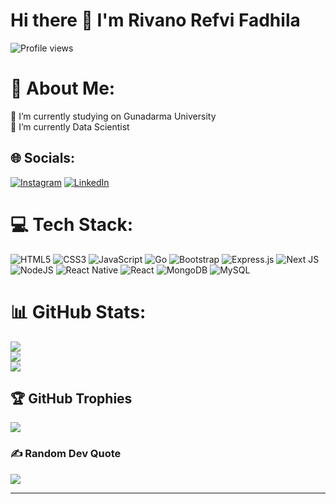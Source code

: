 # Hi there 👋 I'm Rivano Refvi Fadhila
![Profile views](https://gpvc.arturio.dev/RivanoFadhila)

<!-- [!Rivano Refvi Fadhila Github Stats](https://github-readme-stats.vercel.app/api?username=RivanoFadhila&count_private=true&theme=highcontrast&show_icons=true)](https://github.com/elfinsanjaya12)
[![Top Langs](https://github-readme-stats.vercel.app/api/top-langs/?username=RivanoFadhila&layout=compact&theme=highcontrast)](https://github.com/mubasyir19) -->

<!--
**RivanoFadhila/RivanoFadhila** is a ✨ _special_ ✨ repository because its `README.md` (this file) appears on your GitHub profile.

Here are some ideas to get you started:

- 🔭 I’m currently working on ...
- 🌱 I’m currently learning ...
- 👯 I’m looking to collaborate on ...
- 🤔 I’m looking for help with ...
- 💬 Ask me about ...
- 📫 How to reach me: ...
- 😄 Pronouns: ...
- ⚡ Fun fact: ...
-->

# 💫 About Me:
🔭 I’m currently studying on Gunadarma University<br>🌱 I’m currently Data Scientist<br>


## 🌐 Socials:
[![Instagram](https://img.shields.io/badge/Instagram-%23E4405F.svg?logo=Instagram&logoColor=white)](https://www.instagram.com/rivanofadhilaa/) [![LinkedIn](https://img.shields.io/badge/LinkedIn-%230077B5.svg?logo=linkedin&logoColor=white)]((https://www.linkedin.com/in/rivano-refvi-fadhila-727829289/)) 

# 💻 Tech Stack:
![HTML5](https://img.shields.io/badge/html5-%23E34F26.svg?style=for-the-badge&logo=html5&logoColor=white) ![CSS3](https://img.shields.io/badge/css3-%231572B6.svg?style=for-the-badge&logo=css3&logoColor=white) ![JavaScript](https://img.shields.io/badge/javascript-%23323330.svg?style=for-the-badge&logo=javascript&logoColor=%23F7DF1E) ![Go](https://img.shields.io/badge/go-%2300ADD8.svg?style=for-the-badge&logo=go&logoColor=white) ![Bootstrap](https://img.shields.io/badge/bootstrap-%23563D7C.svg?style=for-the-badge&logo=bootstrap&logoColor=white) ![Express.js](https://img.shields.io/badge/express.js-%23404d59.svg?style=for-the-badge&logo=express&logoColor=%2361DAFB) ![Next JS](https://img.shields.io/badge/Next-black?style=for-the-badge&logo=next.js&logoColor=white) ![NodeJS](https://img.shields.io/badge/node.js-6DA55F?style=for-the-badge&logo=node.js&logoColor=white) ![React Native](https://img.shields.io/badge/react_native-%2320232a.svg?style=for-the-badge&logo=react&logoColor=%2361DAFB) ![React](https://img.shields.io/badge/react-%2320232a.svg?style=for-the-badge&logo=react&logoColor=%2361DAFB) ![MongoDB](https://img.shields.io/badge/MongoDB-%234ea94b.svg?style=for-the-badge&logo=mongodb&logoColor=white) ![MySQL](https://img.shields.io/badge/mysql-%2300f.svg?style=for-the-badge&logo=mysql&logoColor=white)
# 📊 GitHub Stats:
![](https://github-readme-stats.vercel.app/api?username=RivanoFadhila&theme=highcontrast&hide_border=false&include_all_commits=false&count_private=false)<br/>
![](https://github-readme-streak-stats.herokuapp.com/?user=RivanoFadhila&theme=highcontrast&hide_border=false)<br/>
![](https://github-readme-stats.vercel.app/api/top-langs/?username=RivanoFadhila&theme=highcontrast&hide_border=false&include_all_commits=false&count_private=false&layout=compact)

## 🏆 GitHub Trophies
![](https://github-profile-trophy.vercel.app/?username=RivanoFadhila&theme=juicyfresh&no-frame=false&no-bg=false&margin-w=4)

### ✍️ Random Dev Quote
![](https://quotes-github-readme.vercel.app/api?type=horizontal&theme=gruvbox)

---
<!-- [![](https://visitcount.itsvg.in/api?id=RivanoFadhila&icon=0&color=2)](https://visitcount.itsvg.in) -->

<!-- Proudly created with GPRM ( https://gprm.itsvg.in ) -->
